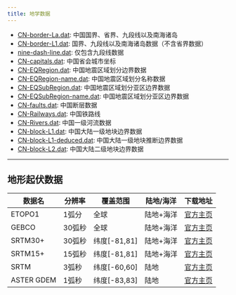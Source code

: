 ```yaml
---
title: 地学数据
---
```


- [CN-border-La.dat](/datas/CN-border-La.dat): 中国国界、省界、九段线以及南海诸岛
- [CN-border-L1.dat](/datas/CN-border-L1.dat): 国界、九段线以及南海诸岛数据（不含省界数据）
- [nine-dash-line.dat](/datas/nine-dash-line.dat): 仅包含九段线数据
- [CN-capitals.dat](/datas/CN-capitals.dat): 中国省会城市坐标
- [CN-EQRegion.dat](/datas/CN-EQRegion.dat): 中国地震区域划分边界数据
- [CN-EQRegion-name.dat](/datas/CN-EQRegion-name.dat): 中国地震区域划分名称数据
- [CN-EQSubRegion.dat](/datas/CN-EQSubRegion.dat): 中国地震区域划分亚区边界数据
- [CN-EQSubRegion-name.dat](/datas/CN-EQSubRegion-name.dat): 中国地震区域划分亚区边界数据
- [CN-faults.dat](/datas/CN-faults.dat): 中国断层数据
- [CN-Railways.dat](/datas/CN-Railways.dat): 中国铁路线
- [CN-Rivers.dat](/datas/CN-Rivers.dat): 中国一级河流数据
- [CN-block-L1.dat](/datas/CN-block-L1.dat): 中国大陆一级地块边界数据
- [CN-block-L1-deduced.dat](/datas/CN-block-L1-deduced.dat): 中国大陆一级地块推断边界数据
- [CN-block-L2.dat](/datas/CN-block-L2.dat): 中国大陆二级地块边界数据

---

## 地形起伏数据

| 数据名      | 分辨率 | 覆盖范围     | 陆地/海洋  | 下载地址
|-------------|---------------|--------------|------------|-------------
| ETOPO1      | 1弧分  | 全球         | 陆地+海洋  | [官方主页](http://www.ngdc.noaa.gov/mgg/global/)
| GEBCO       | 30弧秒 | 全球         | 陆地+海洋  | [官方主页](http://www.bodc.ac.uk/data/online_delivery/gebco/)
| SRTM30+     | 30弧秒 | 纬度[-81,81] | 陆地+海洋  | [官方主页](http://topex.ucsd.edu/WWW_html/srtm30_plus.html)
| SRTM15+     | 15弧秒 | 纬度[-81,81] | 陆地+海洋  | [官方主页](http://topex.ucsd.edu/WWW_html/mar_topo.html)
| SRTM        | 3弧秒  | 纬度[-60,60] | 陆地       | [官方主页](http://srtm.csi.cgiar.org/SELECTION/inputCoord.asp)
| ASTER GDEM  | 1弧秒  | 纬度[-83,83] | 陆地       | [官方主页](https://gdex.cr.usgs.gov/gdex/)
